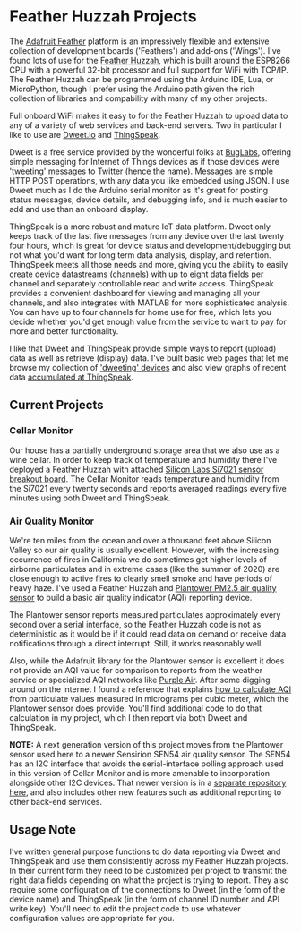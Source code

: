 # Feather Huzzah Projects

The [Adafruit Feather](https://www.adafruit.com/feather) platform is an impressively flexible and extensive collection of development boards ('Feathers') and add-ons ('Wings').  I've found lots of use for the [Feather Huzzah](https://www.adafruit.com/product/2821), which is built around the ESP8266 CPU with a powerful 32-bit processor and full support for WiFi with TCP/IP.  The Feather Huzzah can be programmed using the Arduino IDE, Lua, or MicroPython, though I prefer using the Arduino path given the rich collection of libraries and compability with many of my other projects.

Full onboard WiFi makes it easy to for the Feather Huzzah to upload data to any of a variety of web services and back-end servers. Two in particular I like to use are [Dweet.io](https://dweet.io) and [ThingSpeak](https://thingspeak.com).

Dweet is a free service provided by the wonderful folks at [BugLabs](http://buglabs.net/), offering simple messaging for Internet of Things devices as if those devices were 'tweeting' messages to Twitter (hence the name).  Messages are simple HTTP POST operations, with any data you like embedded using JSON.  I use Dweet much as I do the Arduino serial monitor as it's great for posting status messages, device details, and debugging info, and is much easier to add and use than an onboard display.

ThingSpeak is a more robust and mature IoT data platform.  Dweet only keeps track of the last five messages from any device over the last twenty four hours, which is great for device status and development/debugging but not what you'd want for long term data analysis, display, and retention.  ThingSpeek meets all those needs and more, giving you the ability to easily create device datastreams (channels) with up to eight data fields per channel and separately controllable read and write access.  ThingSpeak provides a convenient dashboard for viewing and managing all your channels, and also integrates with MATLAB for more sophisticated analysis.  You can have up to four channels for home use for free, which lets you decide whether you'd get enough value from the service to want to pay for more and better functionality.

I like that Dweet and ThingSpeak provide simple ways to report (upload) data as well as retrieve (display) data.  I've built basic web pages that let me browse my collection of ['dweeting' devices](https://www.disquisitioner.com/apps/dweetview/) and also view graphs of recent data [accumulated at ThingSpeak](https://www.disquisitioner.com/apps/thingplot/).

## Current Projects
### Cellar Monitor
Our house has a partially underground storage area that we also use as a wine cellar. In order to keep track of temperature and humidity there I've deployed a Feather Huzzah with attached [Silicon Labs Si7021 sensor breakout board](https://www.adafruit.com/product/3251).  The Cellar Monitor reads temperature and humidity from the Si7021 every twenty seconds and reports averaged readings every five minutes using both Dweet and ThingSpeak.

### Air Quality Monitor
We're ten miles from the ocean and over a thousand feet above Silicon Valley so our air quality is usually excellent.  However, with the increasing occurrence of fires in California we do sometimes get higher levels of airborne particulates and in extreme cases (like the summer of 2020) are close enough to active fires to clearly smell smoke and have periods of heavy haze.  I've used a Feather Huzzah and [Plantower PM2.5 air quality sensor](https://www.adafruit.com/product/3686) to build a basic air quality indicator (AQI) reporting device.

The Plantower sensor reports measured particulates approximately every second over a serial interface, so the Feather Huzzah code is not as deterministic as it would be if it could read data on demand or receive data notifications through a direct interrupt.  Still, it works reasonably well.

Also, while the Adafruit library for the Plantower sensor is excellent it does not provide an AQI value for comparison to reports from the weather service or specialized AQI networks like [Purple Air](https://www2.purpleair.com/).  After some digging around on the internet I found a reference that explains [how to calculate AQI](https://forum.airnowtech.org/t/the-aqi-equation/169) from particulate values measured in micrograms per cubic meter, which the Plantower sensor does provide. You'll find additional code to do that calculation in my project, which I then report via both Dweet and ThingSpeak.

**NOTE:** A next generation version of this project moves from the Plantower sensor used here to a newer Sensirion SEN54 air quality sensor.  The SEN54 has an I2C interface that avoids the serial-interface polling approach used in this version of Cellar Monitor and is more amenable to incorporation alongside other I2C devices. That newer version is in a [separate repository here](https://github.com/disquisitioner/AQI-Monitor-SEN54), and also includes other new features such as additional reporting to other back-end services.

## Usage Note
I've written general purpose functions to do data reporting via Dweet and ThingSpeak and use them consistently across my Feather Huzzah projects.  In their current form they need to be customized per project to transmit the right data fields depending on what the project is trying to report.  They also require some configuration of the connections to Dweet (in the form of the device name) and ThingSpeak (in the form of channel ID number and API write key).  You'll need to edit the project code to use whatever configuration values are appropriate for you.
